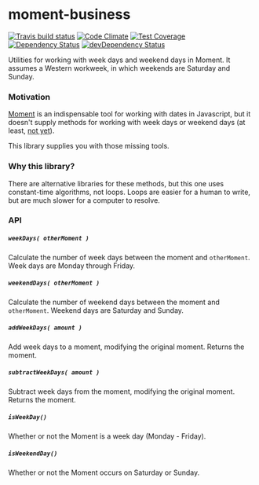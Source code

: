 # moment-business
[![Travis build status](http://img.shields.io/travis/jmeas/moment-business.svg?style=flat)](https://travis-ci.org/jmeas/moment-business)
[![Code Climate](https://codeclimate.com/github/jmeas/moment-business/badges/gpa.svg)](https://codeclimate.com/github/jmeas/moment-business)
[![Test Coverage](https://codeclimate.com/github/jmeas/moment-business/badges/coverage.svg)](https://codeclimate.com/github/jmeas/moment-business)
[![Dependency Status](https://david-dm.org/jmeas/moment-business.svg)](https://david-dm.org/jmeas/moment-business) 
[![devDependency Status](https://david-dm.org/jmeas/moment-business/dev-status.svg)](https://david-dm.org/jmeas/moment-business#info=devDependencies)

Utilities for working with week days and weekend days in Moment. It assumes a Western
workweek, in which weekends are Saturday and Sunday.

### Motivation

[Moment](http://momentjs.com/) is an indispensable tool for working with dates in Javascript, but it
doesn't supply methods for working with week days or weekend days (at least,
[not yet](https://github.com/moment/moment/issues/1947)).

This library supplies you with those missing tools.

### Why this library?

There are alternative libraries for these methods, but this one uses constant-time algorithms, not loops.
Loops are easier for a human to write, but are much slower for a computer to resolve.

### API

##### `weekDays( otherMoment )`

Calculate the number of week days between the moment and `otherMoment`. Week days are Monday through Friday.

##### `weekendDays( otherMoment )`

Calculate the number of weekend days between the moment and `otherMoment`. Weekend days are Saturday and Sunday.

##### `addWeekDays( amount )`

Add week days to a moment, modifying the original moment. Returns the moment.

##### `subtractWeekDays( amount )`

Subtract week days from the moment, modifying the original moment. Returns the moment.

##### `isWeekDay()`

Whether or not the Moment is a week day (Monday - Friday).

##### `isWeekendDay()`

Whether or not the Moment occurs on Saturday or Sunday.
